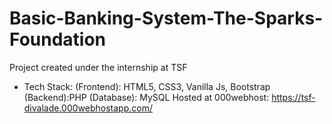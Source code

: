 # Basic-Banking-System-The-Sparks-Foundation
Project created under the internship at TSF 
- Tech Stack: (Frontend): HTML5, CSS3, Vanilla Js, Bootstrap (Backend):PHP (Database): MySQL
Hosted at 000webhost: https://tsf-divalade.000webhostapp.com/
